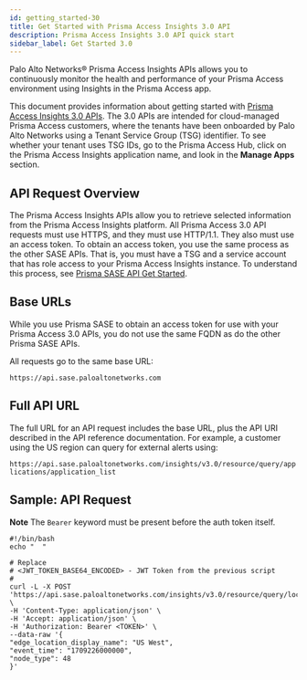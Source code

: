 ```yaml
---
id: getting_started-30
title: Get Started with Prisma Access Insights 3.0 API
description: Prisma Access Insights 3.0 API quick start
sidebar_label: Get Started 3.0
---
```


Palo Alto Networks® Prisma Access Insights APIs allows you to continuously monitor the health and
performance of your Prisma Access environment using Insights in the Prisma Access app.

This document provides information about getting started with  [Prisma Access Insights 3.0 APIs](/access/api/insights/). The 3.0 APIs are intended for cloud-managed Prisma Access customers, where the tenants have been
onboarded by Palo Alto Networks using a Tenant Service Group (TSG) identifier. To see whether your
tenant uses TSG IDs, go to the Prisma Access Hub, click on the Prisma Access Insights application
name, and look in the **Manage Apps** section.

## API Request Overview

The Prisma Access Insights APIs allow you to retrieve selected information from the Prisma Access
Insights platform. All Prisma Access 3.0 API requests must use HTTPS, and they must use HTTP/1.1.
They also must use an access token. To obtain an access token, you use the same process as the
other SASE APIs. That is, you must have a TSG and a service account that has role access to your
Prisma Access Insights instance. To understand this process, see
[Prisma SASE API Get Started](/sase/docs/getstarted).

## Base URLs

While you use Prisma SASE to obtain an access token for use with your Prisma Access 3.0
APIs, you do not use the same FQDN as do the other Prisma SASE APIs.

All requests go to the same base URL:

`https://api.sase.paloaltonetworks.com`

## Full API URL

The full URL for an API request includes the base URL, plus the API URI described in the API reference documentation. For example, a customer using the US region
can query for external alerts using:

`https://api.sase.paloaltonetworks.com/insights/v3.0/resource/query/applications/application_list`

## Sample: API Request

**Note** The `Bearer` keyword must be present before the auth token itself.

    #!/bin/bash
    echo "  "
    
    # Replace
    # <JWT_TOKEN_BASE64_ENCODED> - JWT Token from the previous script
    #
    curl -L -X POST 'https://api.sase.paloaltonetworks.com/insights/v3.0/resource/query/locations/location_gp_mobile_users_logins' \
    -H 'Content-Type: application/json' \
    -H 'Accept: application/json' \
    -H 'Authorization: Bearer <TOKEN>' \
    --data-raw '{
    "edge_location_display_name": "US West",
    "event_time": "1709226000000",
    "node_type": 48
    }'
